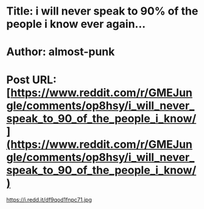# Title: i will never speak to 90% of the people i know ever again...
# Author: almost-punk
# Post URL: [https://www.reddit.com/r/GMEJungle/comments/op8hsy/i_will_never_speak_to_90_of_the_people_i_know/](https://www.reddit.com/r/GMEJungle/comments/op8hsy/i_will_never_speak_to_90_of_the_people_i_know/)


https://i.redd.it/df9qod1fnpc71.jpg